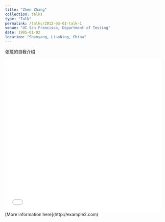 ```yaml
---
title: "Zhen Zhang"
collection: talks
type: "Talk"
permalink: /talks/2012-03-01-talk-1
venue: "UC San Francisco, Department of Testing"
date: 1995-01-02
location: "Shenyang, LiaoNing, China"
---
```

<!-- This is a description of your talk, which is a markdown files that can be all markdown-ified like any other post. Yay markdown! -->
张箴的自我介绍
<iframe height = 498 width = 510 src="//player.bilibili.com/player.html?aid=371421813&bvid=BV19Z4y1u7rK&cid=214675786&p=1" scrolling="no" border="0" frameborder="no" framespacing="0" allowfullscreen="true"> </iframe>
[More information here](http://example2.com)
